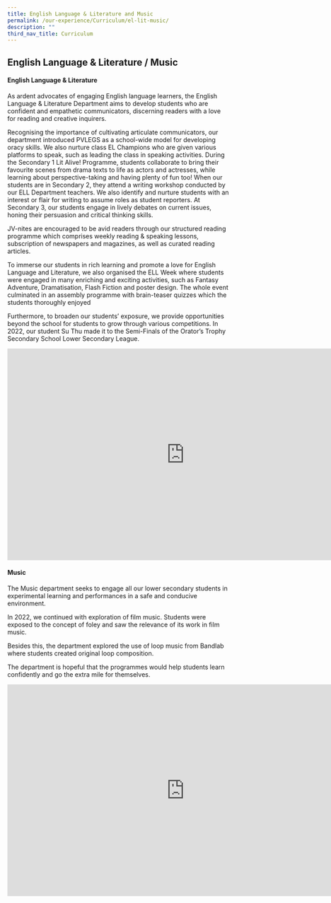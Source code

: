 ```yaml
---
title: English Language & Literature and Music
permalink: /our-experience/Curriculum/el-lit-music/
description: ""
third_nav_title: Curriculum
---
```


## English Language &amp; Literature / Music

#### English Language &amp; Literature

As ardent advocates of engaging English language learners, the English Language & Literature Department aims to develop students who are confident and empathetic communicators, discerning readers with a love for reading and creative inquirers. 

Recognising the importance of cultivating articulate communicators, our department introduced PVLEGS as a school-wide model for developing oracy skills.  We also nurture class EL Champions who are given various platforms to speak, such as leading the class in speaking activities. During the Secondary 1 Lit Alive! Programme, students collaborate to bring their favourite scenes from drama texts to life as actors and actresses, while learning about perspective-taking and having plenty of fun too! When our students are in Secondary 2, they attend a writing workshop conducted by our ELL Department teachers. We also identify and nurture students with an interest or flair for writing to assume roles as student reporters. At Secondary 3, our students engage in lively debates on current issues, honing their persuasion and critical thinking skills.

JV-nites are encouraged to be avid readers through our structured reading programme which comprises weekly reading & speaking lessons, subscription of newspapers and magazines, as well as curated reading articles. 

To immerse our students in rich learning and promote a love for English Language and Literature, we also organised the ELL Week where students were engaged in many enriching and exciting activities, such as Fantasy Adventure, Dramatisation, Flash Fiction and poster design. The whole event culminated in an assembly programme with brain-teaser quizzes which the students thoroughly enjoyed

Furthermore, to broaden our students’ exposure, we provide opportunities beyond the school for students to grow through various competitions. In 2022, our student Su Thu made it to the Semi-Finals of the Orator’s Trophy Secondary School Lower Secondary League.
<iframe src="https://docs.google.com/presentation/d/e/2PACX-1vSAjvQru3mCYrza5LSpDGpLCHRYMhefEKu0ZKd6Rt5V8fJJsvxD28EZunrm-PEXuOgh82Hpo59aPi6k/embed?start=true&loop=true&delayms=5000" frameborder="0" width="800" height="479" allowfullscreen="true" mozallowfullscreen="true" webkitallowfullscreen="true"></iframe>

#### Music

The Music department seeks to engage all our lower secondary students in experimental learning and performances in a safe and conducive environment.

In 2022, we continued with exploration of film music. Students were exposed to the concept of foley and saw the relevance of its work in film music. 

Besides this, the department explored the use of loop music from Bandlab where students created original loop composition.

The department is hopeful that the programmes would help students learn confidently and go the extra mile for themselves.
<iframe src="https://docs.google.com/presentation/d/e/2PACX-1vQiSgNwuP67UT4cHtGY08C1uwxp4KVQhAtnMmzPBwhCbat35ni9PLDk_-EkzLy74kNR_S60kkmGjS42/embed?start=true&loop=true&delayms=5000" frameborder="0" width="800" height="479" allowfullscreen="true" mozallowfullscreen="true" webkitallowfullscreen="true"></iframe>
